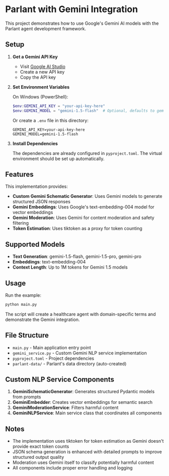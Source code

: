 # Parlant with Gemini Integration

This project demonstrates how to use Google's Gemini AI models with the Parlant agent development framework.

## Setup

1. **Get a Gemini API Key**
   - Visit [Google AI Studio](https://makersuite.google.com/app/apikey)
   - Create a new API key
   - Copy the API key

2. **Set Environment Variables**
   
   On Windows (PowerShell):
   ```powershell
   $env:GEMINI_API_KEY = "your-api-key-here"
   $env:GEMINI_MODEL = "gemini-1.5-flash"  # Optional, defaults to gemini-1.5-flash
   ```
   
   Or create a `.env` file in this directory:
   ```
   GEMINI_API_KEY=your-api-key-here
   GEMINI_MODEL=gemini-1.5-flash
   ```

3. **Install Dependencies**
   
   The dependencies are already configured in `pyproject.toml`. The virtual environment should be set up automatically.

## Features

This implementation provides:

- **Custom Gemini Schematic Generator**: Uses Gemini models to generate structured JSON responses
- **Gemini Embeddings**: Uses Google's text-embedding-004 model for vector embeddings  
- **Gemini Moderation**: Uses Gemini for content moderation and safety filtering
- **Token Estimation**: Uses tiktoken as a proxy for token counting

## Supported Models

- **Text Generation**: gemini-1.5-flash, gemini-1.5-pro, gemini-pro
- **Embeddings**: text-embedding-004
- **Context Length**: Up to 1M tokens for Gemini 1.5 models

## Usage

Run the example:
```bash
python main.py
```

The script will create a healthcare agent with domain-specific terms and demonstrate the Gemini integration.

## File Structure

- `main.py` - Main application entry point
- `gemini_service.py` - Custom Gemini NLP service implementation
- `pyproject.toml` - Project dependencies
- `parlant-data/` - Parlant's data directory (auto-created)

## Custom NLP Service Components

1. **GeminiSchematicGenerator**: Generates structured Pydantic models from prompts
2. **GeminiEmbedder**: Creates vector embeddings for semantic search
3. **GeminiModerationService**: Filters harmful content
4. **GeminiNLPService**: Main service class that coordinates all components

## Notes

- The implementation uses tiktoken for token estimation as Gemini doesn't provide exact token counts
- JSON schema generation is enhanced with detailed prompts to improve structured output quality
- Moderation uses Gemini itself to classify potentially harmful content
- All components include proper error handling and logging
